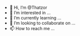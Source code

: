 - 👋 Hi, I’m @Thatzor
- 👀 I’m interested in ...
- 🌱 I’m currently learning ...
- 💞️ I’m looking to collaborate on ...
- 📫 How to reach me ...

<!---
Thatzor/Thatzor is a ✨ special ✨ repository because its `README.md` (this file) appears on your GitHub profile.
You can click the Preview link to take a look at your changes.
--->
